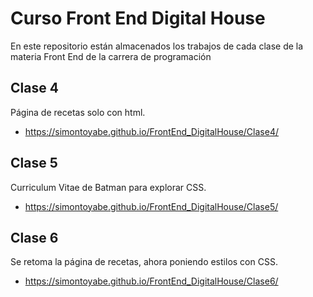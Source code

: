 # Curso Front End Digital House

En este repositorio están almacenados los trabajos de cada clase de la materia Front End de la carrera de programación

## Clase 4

Página de recetas solo con html.
* https://simontoyabe.github.io/FrontEnd_DigitalHouse/Clase4/

## Clase 5

Curriculum Vitae de Batman para explorar CSS.
* https://simontoyabe.github.io/FrontEnd_DigitalHouse/Clase5/

## Clase 6

Se retoma la página de recetas, ahora poniendo estilos con CSS.
* https://simontoyabe.github.io/FrontEnd_DigitalHouse/Clase6/


